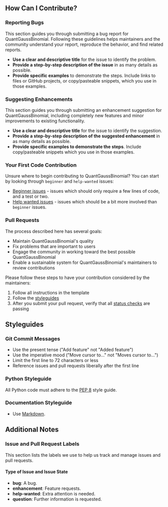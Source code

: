 

## How Can I Contribute?

### Reporting Bugs

This section guides you through submitting a bug report for QuantGaussBinomial. Following these guidelines helps maintainers and the community understand your report, reproduce the behavior, and find related reports.

- **Use a clear and descriptive title** for the issue to identify the problem.
- **Provide a step-by-step description of the issue** in as many details as possible.
- **Provide specific examples** to demonstrate the steps. Include links to files or GitHub projects, or copy/pasteable snippets, which you use in those examples.

### Suggesting Enhancements

This section guides you through submitting an enhancement suggestion for QuantGaussBinomial, including completely new features and minor improvements to existing functionality.

- **Use a clear and descriptive title** for the issue to identify the suggestion.
- **Provide a step-by-step description of the suggested enhancement** in as many details as possible.
- **Provide specific examples to demonstrate the steps**. Include copy/pasteable snippets which you use in those examples.

### Your First Code Contribution

Unsure where to begin contributing to QuantGaussBinomial? You can start by looking through `beginner` and `help-wanted` issues:

- [Beginner issues](https://github.com/RichieSater/QuantGaussBinomial/issues?q=label%3Abeginner) - issues which should only require a few lines of code, and a test or two.
- [Help wanted issues](https://github.com/RichieSater/QuantGaussBinomial/issues?q=label%3Ahelp-wanted) - issues which should be a bit more involved than `beginner` issues.

### Pull Requests

The process described here has several goals:

- Maintain QuantGaussBinomial's quality
- Fix problems that are important to users
- Engage the community in working toward the best possible QuantGaussBinomial
- Enable a sustainable system for QuantGaussBinomial's maintainers to review contributions

Please follow these steps to have your contribution considered by the maintainers:

1. Follow all instructions in the template
2. Follow the [styleguides](#styleguides)
3. After you submit your pull request, verify that all [status checks](https://help.github.com/articles/about-status-checks/) are passing

## Styleguides

### Git Commit Messages

- Use the present tense ("Add feature" not "Added feature")
- Use the imperative mood ("Move cursor to..." not "Moves cursor to...")
- Limit the first line to 72 characters or less
- Reference issues and pull requests liberally after the first line

### Python Styleguide

All Python code must adhere to the [PEP 8](https://www.python.org/dev/peps/pep-0008/) style guide.

### Documentation Styleguide

- Use [Markdown](https://daringfireball.net/projects/markdown/).

## Additional Notes

### Issue and Pull Request Labels

This section lists the labels we use to help us track and manage issues and pull requests. 

#### Type of Issue and Issue State

- **bug**: A bug.
- **enhancement**: Feature requests.
- **help-wanted**: Extra attention is needed.
- **question**: Further information is requested.
